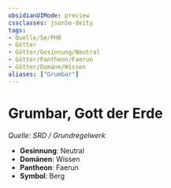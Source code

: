 ```yaml
---
obsidianUIMode: preview
cssclasses: json5e-deity
tags:
- Quelle/5e/PHB
- Götter
- Götter/Gesinnung/Neutral
- Götter/Pantheon/Faerun
- Götter/Domäne/Wissen
aliases: ["Grumbar"]
---
```

# Grumbar, Gott der Erde
*Quelle: SRD / Grundregelwerk* 

- **Gesinnung**: Neutral
- **Domänen**: Wissen
- **Pantheon**: Faerun
- **Symbol**: Berg
